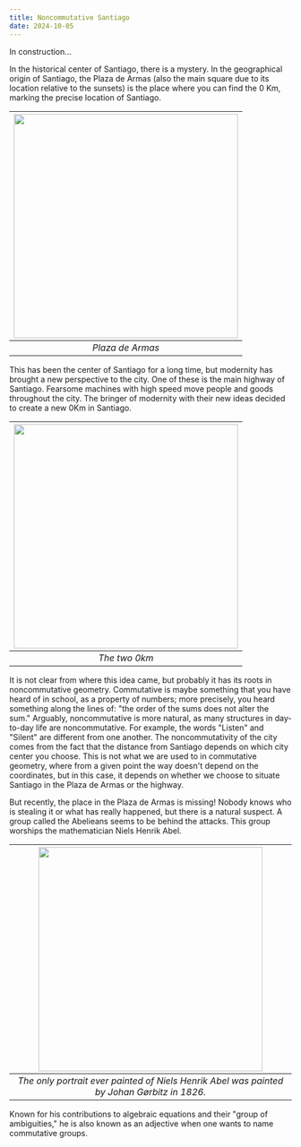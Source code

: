 ```yaml
---
title: Noncommutative Santiago
date: 2024-10-05
---
```

In construction... 


In the historical center of Santiago, there is a mystery. In the geographical origin of Santiago, the Plaza de Armas (also the main square due to its location relative to the sunsets) is the place where you can find the 0 Km, marking the precise location of Santiago.

|<img src="https://hdc-g.github.io/docs/assets/PlazaArmas.jpg" width="400">| 
|:-:|
|*Plaza de Armas*|

This has been the center of Santiago for a long time, but modernity has brought a new perspective to the city. One of these is the main highway of Santiago. Fearsome machines with high speed move people and goods throughout the city. The bringer of modernity with their new ideas decided to create a new 0Km in Santiago.

|<img src="https://hdc-g.github.io/docs/assets/0kmauto.jpg" width="400">| 
|:-:|
|*The two 0km*|

It is not clear from where this idea came, but probably it has its roots in noncommutative geometry. Commutative is maybe something that you have heard of in school, as a property of numbers; more precisely, you heard something along the lines of: "the order of the sums does not alter the sum." Arguably, noncommutative is more natural, as many structures in day-to-day life are noncommutative. For example, the words "Listen" and "Silent" are different from one another. The noncommutativity of the city comes from the fact that the distance from Santiago depends on which city center you choose. This is not what we are used to in commutative geometry, where from a given point the way doesn't depend on the coordinates, but in this case, it depends on whether we choose to situate Santiago in the Plaza de Armas or the highway.

But recently, the place in the Plaza de Armas is missing! Nobody knows who is stealing it or what has really happened, but there is a natural suspect. A group called the Abelieans seems to be behind the attacks. This group worships the mathematician Niels Henrik Abel.

|<img src="https://hdc-g.github.io/docs/assets/Abel.jpg" width="400">| 
|:-:|
|*The only portrait ever painted of Niels Henrik Abel was painted by Johan Gørbitz in 1826.*|

Known for his contributions to algebraic equations and their "group of ambiguities," he is also known as an adjective when one wants to name commutative groups.
